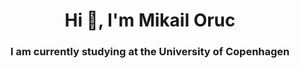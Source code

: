 <h1 align="center">Hi 👋, I'm Mikail Oruc</h1>
<h3 align="center">I am currently studying at the University of Copenhagen</h3>

